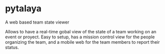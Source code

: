pytalaya
========

A web based team state viewer

Allows to have a real-time gobal view of the state of a team working on an event or proyect.
Easy to setup, has a mission control view for the people organizing the team, and a mobile web for the team members to report their status.
